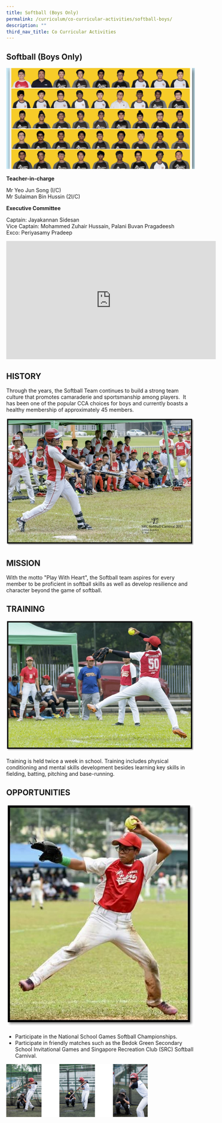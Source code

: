 ```yaml
---
title: Softball (Boys Only)
permalink: /curriculum/co-curricular-activities/softball-boys/
description: ""
third_nav_title: Co Curricular Activities
---
```

## Softball (Boys Only)

![banner-softball.jpg](/images/softball.jpg)

**Teacher-in-charge**  

Mr Yeo Jun Song (I/C)  <br>
Mr Sulaiman Bin Hussin (2I/C)  
  
**Executive Committee**

Captain: Jayakannan Sidesan&nbsp;  <br>
Vice Captain: Mohammed Zuhair Hussain, Palani Buvan Pragadeesh&nbsp;  <br>
Exco: Periyasamy Pradeep

<iframe width="560" height="315" src="https://www.youtube.com/embed/x14hy5r6Wks" title="YouTube video player" frameborder="0" allow="accelerometer; autoplay; clipboard-write; encrypted-media; gyroscope; picture-in-picture" allowfullscreen=""></iframe>

## HISTORY


Through the years, the Softball Team continues to build a strong team culture that promotes camaraderie and sportsmanship among players.&nbsp; It has been one of the popular CCA choices for boys and currently boasts a healthy membership of approximately 45 members.  

  

![sb1.jpg](/images/sb1.jpg)

## MISSION


With the motto "Play With Heart", the Softball team aspires for every member to be proficient in softball skills as well as develop resilience and character beyond the game of softball.

## TRAINING


![sb2.jpg](/images/sb2.jpg)  
  
Training is held twice a week in school. Training includes physical conditioning and mental skills development besides learning key skills in fielding, batting, pitching and base-running.

## OPPORTUNITIES


![sb3.jpg](/images/sb3.jpg)

  

*   Participate in the National School Games Softball Championships.
*   Participate in friendly matches such as the Bedok Green Secondary School Invitational Games and Singapore Recreation Club (SRC) Softball Carnival.

<img style="width:75%" src="/images/sb4%20%20%20.png">